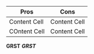 Pros         | Cons
------------ | ------------
Content Cell | Content Cell
COntent Cell | Content Cell
**GRST**
***GRST***

